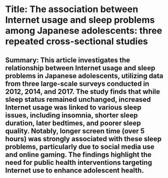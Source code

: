 # Title: The association between Internet usage and sleep problems among Japanese adolescents: three repeated cross-sectional studies

## Summary: This article investigates the relationship between Internet usage and sleep problems in Japanese adolescents, utilizing data from three large-scale surveys conducted in 2012, 2014, and 2017. The study finds that while sleep status remained unchanged, increased Internet usage was linked to various sleep issues, including insomnia, shorter sleep duration, later bedtimes, and poorer sleep quality. Notably, longer screen time (over 5 hours) was strongly associated with these sleep problems, particularly due to social media use and online gaming. The findings highlight the need for public health interventions targeting Internet use to enhance adolescent health.